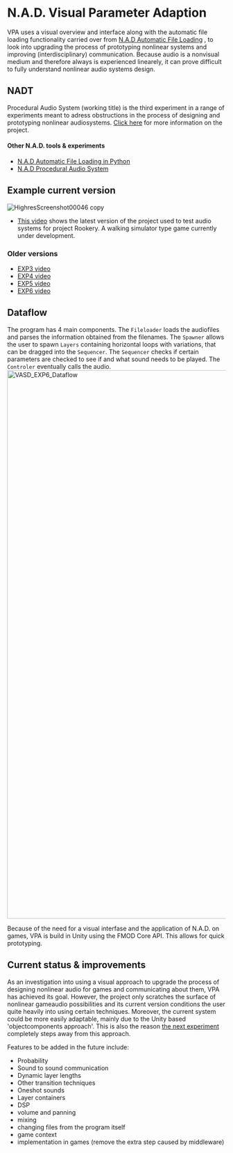 # N.A.D. Visual Parameter Adaption
VPA uses a visual overview and interface along with the automatic file loading functionality carried over from [N.A.D Automatic File Loading](https://github.com/StijndeK/N.A.D.AutomaticSoundloader)
, to look into upgrading the process of prototyping nonlinear systems and improving (interdisciplinary) communication. Because audio is a nonvisual medium and therefore always is experienced linearely, it can prove difficult to fully understand nonlinear audio systems design.

## NADT
Procedural Audio System (working title) is the third experiment in a range of experiments meant to adress obstructions in the process of designing and prototyping nonlinear audiosystems. [Click here](http://sdkoning.com/PF/N.A.D.T..html) for more information on the project.

#### Other N.A.D. tools & experiments
- [N.A.D Automatic File Loading in Python](https://github.com/StijndeK/N.A.D.AutomaticSoundloader)
- [N.A.D Procedural Audio System](https://github.com/StijndeK/N.A.D.ProceduralAudioSystem)

## Example current version
![HighresScreenshot00046 copy](https://user-images.githubusercontent.com/31696336/81261235-fff5f200-903b-11ea-8ebb-8e6addefe3ef.png)

- [This video](https://streamable.com/y6rm5e) shows the latest version of the project used to test audio systems for project Rookery. A walking simulator type game currently under development.

### Older versions
- [EXP3 video](https://streamable.com/434ev)
- [EXP4 video](https://streamable.com/wqf3h)
- [EXP5 video](https://streamable.com/uvkjxm)
- [EXP6 video](https://streamable.com/y6rm5e)

## Dataflow
The program has 4 main components. The `Fileloader` loads the audiofiles and parses the information obtained from the filenames. The `Spawner` allows the user to spawn `Layers` containing horizontal loops with variations, that can be dragged into the `Sequencer`. The `Sequencer` checks if certain parameters are checked to see if and what sound needs to be played. The `Controler` eventually calls the audio.
<img width="1261" alt="VASD_EXP6_Dataflow" src="https://user-images.githubusercontent.com/31696336/79068833-1f625f00-7cca-11ea-98f7-a95e34ac824b.png">

Because of the need for a visual interfase and the application of N.A.D. on games, VPA is build in Unity using the FMOD Core API. This allows for quick prototyping.


## Current status & improvements
As an investigation into using a visual approach to upgrade the process of designing nonlinear audio for games and communicating about them, VPA has achieved its goal. However, the project only scratches the surface of nonlinear gameaudio possibilities and its current version conditions the user quite heavily into using certain techniques. Moreover, the current system could be more easily adaptable, mainly due to the Unity based 'objectcomponents approach'. This is also the reason [the next experiment](https://github.com/StijndeK/N.A.D.ProceduralAudioSystem) completely steps away from this approach.

Features to be added in the future include:
- Probability
- Sound to sound communication
- Dynamic layer lengths
- Other transition techniques
- Oneshot sounds 
- Layer containers
- DSP
- volume and panning
- mixing
- changing files from the program itself
- game context
- implementation in games (remove the extra step caused by middleware)

